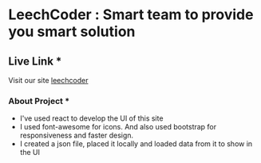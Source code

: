 # LeechCoder : Smart team to provide you smart solution

## Live Link *

Visit our site  [leechcoder](https://leechcoder-babulakterfsd.netlify.app)


### About Project *
- I've used react to develop the UI of this site
- I used font-awesome for icons. And also used bootstrap for responsiveness and faster design.
- I created a json file, placed it locally and loaded data from it to show in the UI